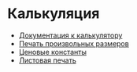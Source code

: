 # Калькуляция
* [Документация к калькулятору](https://pixlpark.ru/faq/prices/calc)
* [Печать произвольных размеров](https://pixlpark.ru/faq/prices/custom-size)
* [Ценовые константы](https://pixlpark.ru/faq/prices/const)
* [Листовая печать](https://pixlpark.ru/faq/prices/sheet)
